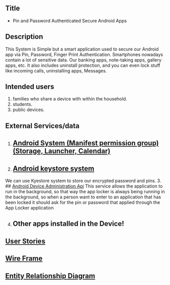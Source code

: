 ## Title

* Pin and Password Authenticated Secure Android Apps

## Description

This System is Simple but a smart application used to secure our Android app via Pin, Password, Finger Print Authentication. Smartphones nowadays contain a lot of sensitive data. Our banking apps, note-taking apps, gallery apps, etc.
It also includes uninstall protection, and you can even lock stuff like incoming calls, uninstalling apps, Messages.


## Intended users
 1. families who share a device with within the household.
 2. students.
 3. public devices.
 
## External Services/data
 
1.	## [Android System (Manifest permission group) (Storage, Launcher, Calendar)](https://developer.android.com/reference/android/Manifest.permission_group.html#ACTIVITY_RECOGNITION)
2.	## [Android keystore system](https://developer.android.com/training/articles/keystore)
We can use Kyestore system to  store our encrypted password and pins. 
3.	## [Android Device Administration Api](https://developer.android.com/reference/android/app/admin/DeviceAdminService?hl=en)
This service allows the application to run in the background, so that way the app locker is always being running in the background, so when a person want to enter to an application that has been locked it should ask for the pin or password that applied through the App Locker application

4.	## Other apps installed in the Device!


## [User Stories](./user-stories.md)
## [Wire Frame](wireframe.md)
## [Entity Relationship Diagram](erd.md)